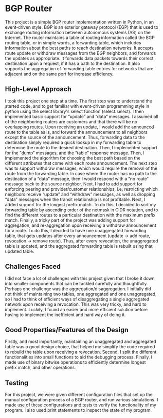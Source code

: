 # BGP Router
This project is a simple BGP router implementation written in Python, in an event-driven style. BGP is an exterior gateway protocol (EGP) that is used to exchange routing information between autonomous systems (AS) on the Internet. The router maintains a table of routing information called the BGP routing table, or in simple words, a forwarding table, which includes information about the best paths to reach destination networks. It accepts route update or withdraw messages from the BGP neighbors, and forwards the updates as appropriate. It forwards data packets towards their correct destination upon a request, if it has a path to the destination. It also supports the aggregation of forwarding table entries for networks that are adjacent and on the same port for increase efficiency.

## High-Level Approach
I took this project one step at a time. The first step was to understand the started code, and to get familiar with event-driven programming style in python using the select library's select function (select.select). I then implemented basic support for “update” and “data” messages. I assumed all of the neighboring routers are customers and that there will be no overlapping routes. Upon receiving an update, I would add the announced route to the table as is, and forward the announcement to all neighbors except the source of the announcement. Thus, forwarding data to the destination simply required a quick lookup in my forwarding table to determine the route to the desired destination. Then, I implemented support for the "dump" messages, and the “table” response message. Then, I implemented the algorithm for choosing the best path based on the different attributes that come with each route announcement. The next step was to support withdraw messages, which would require the removal of the route from the forwarding table. In case where the router has no path to the destination of a “data” message, then I would respond with a "no route" message back to the source neighbor. Next, I had to add support for enforcing peering and provider/customer relationships, i.e, restricting which neighbors receive “update” and “withdraw” messages, as well as dropping “data” messages when the transit relationship is not profitable. Next, I added support for the longest prefix match. To do this, I decided to sort my forwarding table by ascending order of the netmask in CIDR notation, and to find the different routes to a particular destination with the maximum prefix match. Finally, a tricky part of the project was adding support for aggregation, and re-aggregation upon receiving a withdraw announcement for a route. To do this, I decided to have one unaggregated forwarding table, that gets updates after every announcement (update -> add route, revocation -> remove route). Thus, after every revocation, the unaggregated table is updated, and the aggregated forwarding table is rebuilt using that updated table.  

## Challenges Faced
I did not face a lot of challenges with this project given that I broke it down into smaller components that can be tackled carefully and thoughtfully. Perhaps one challenge was the aggregation/disaggregation. I initially did not think of maintaining two tables, one aggregated and one unaggregated, so I had to think of efficient ways of disaggregating a single aggregated network upon receiving a revocation. This was very tricky, and hard to implement. Luckily, I found an easier and more efficient solution before having to implement the inefficient and hard way of doing it. 

## Good Properties/Features of the Design
Firstly, and most importantly, maintaining an unaggregated and aggregated table was a good design choice, that helped me simplify the code required to rebuild the table upon receiving a revocation. Second, I split the different functionalities into small functions to aid the debugging process. Finally, I made use of binary bitwise operations to efficiently determine longest prefix match, and other operations. 

## Testing
For this project, we were given different configuration files that set up the manual configuration process of a BGP router, and run various simulations. I made use of these configurations and tests to verify the functionality of my program. I also used print statements to inspect the state of my program. 
